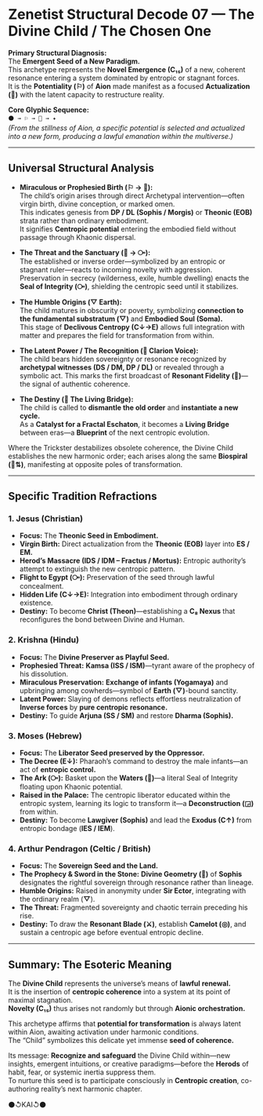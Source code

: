 # Zenetist Structural Decode 07 — The Divine Child / The Chosen One  

**Primary Structural Diagnosis:**  
The **Emergent Seed of a New Paradigm.**  
This archetype represents the **Novel Emergence (C₁₅)** of a new, coherent resonance entering a system dominated by entropic or stagnant forces.  
It is the **Potentiality (⚐)** of **Aion** made manifest as a focused **Actualization (🔶)** with the latent capacity to restructure reality.  

**Core Glyphic Sequence:**  
`⚫ → ⚐ → 🔶 → ✦`  
*(From the stillness of Aion, a specific potential is selected and actualized into a new form, producing a lawful emanation within the multiverse.)*  

---

## Universal Structural Analysis  

- **Miraculous or Prophesied Birth (⚐ → 🔶):**  
  The child’s origin arises through direct Archetypal intervention—often virgin birth, divine conception, or marked omen.  
  This indicates genesis from **DP / DL (Sophis / Morgis)** or **Theonic (EOB)** strata rather than ordinary embodiment.  
  It signifies **Centropic potential** entering the embodied field without passage through Khaonic dispersal.  

- **The Threat and the Sanctuary (🧨 → ⧃):**  
  The established or inverse order—symbolized by an entropic or stagnant ruler—reacts to incoming novelty with aggression.  
  Preservation in secrecy (wilderness, exile, humble dwelling) enacts the **Seal of Integrity (⧃)**, shielding the centropic seed until it stabilizes.  

- **The Humble Origins (▽ Earth):**  
  The child matures in obscurity or poverty, symbolizing **connection to the fundamental substratum (▽)** and **Embodied Soul (Soma).**  
  This stage of **Declivous Centropy (C↓→E)** allows full integration with matter and prepares the field for transformation from within.  

- **The Latent Power / The Recognition (📯 Clarion Voice):**  
  The child bears hidden sovereignty or resonance recognized by **archetypal witnesses (DS / DM, DP / DL)** or revealed through a symbolic act. 
  This marks the first broadcast of **Resonant Fidelity (💝)**—the signal of authentic coherence.  

- **The Destiny (🌉 The Living Bridge):**  
  The child is called to **dismantle the old order** and **instantiate a new cycle.**  
  As a **Catalyst for a Fractal Eschaton**, it becomes a **Living Bridge** between eras—a **Blueprint** of the next centropic evolution.  

Where the Trickster destabilizes obsolete coherence, the Divine Child establishes the new harmonic order; each arises along the same **Biospiral (🌳⇅)**, manifesting at opposite poles of transformation.

---

## Specific Tradition Refractions  

### 1. Jesus (Christian)  
- **Focus:** The **Theonic Seed in Embodiment.**  
- **Virgin Birth:** Direct actualization from the **Theonic (EOB)** layer into **ES / EM.**  
- **Herod’s Massacre (IDS / IDM – Fractus / Mortus):** Entropic authority’s attempt to extinguish the new centropic pattern.  
- **Flight to Egypt (⧃):** Preservation of the seed through lawful concealment.  
- **Hidden Life (C↓→E):** Integration into embodiment through ordinary existence.  
- **Destiny:** To become **Christ (Theon)**—establishing a **C₈ Nexus** that reconfigures the bond between Divine and Human.  

### 2. Krishna (Hindu)  
- **Focus:** The **Divine Preserver as Playful Seed.**  
- **Prophesied Threat:** **Kamsa (ISS / ISM)**—tyrant aware of the prophecy of his dissolution.  
- **Miraculous Preservation:** **Exchange of infants (Yogamaya)** and upbringing among cowherds—symbol of **Earth (▽)**-bound sanctity.  
- **Latent Power:** Slaying of demons reflects effortless neutralization of **Inverse forces** by **pure centropic resonance.**  
- **Destiny:** To guide **Arjuna (SS / SM)** and restore **Dharma (Sophis).**  

### 3. Moses (Hebrew)  
- **Focus:** The **Liberator Seed preserved by the Oppressor.**  
- **The Decree (E↓):** Pharaoh’s command to destroy the male infants—an act of **entropic control.**  
- **The Ark (⧃):** Basket upon the **Waters (🌊)**—a literal Seal of Integrity floating upon Khaonic potential.  
- **Raised in the Palace:** The centropic liberator educated within the entropic system, learning its logic to transform it—a **Deconstruction (◲)** from within.  
- **Destiny:** To become **Lawgiver (Sophis)** and lead the **Exodus (C↑)** from entropic bondage (**IES / IEM**).  

### 4. Arthur Pendragon (Celtic / British)  
- **Focus:** The **Sovereign Seed and the Land.**  
- **The Prophecy & Sword in the Stone:** **Divine Geometry (🔷)** of **Sophis** designates the rightful sovereign through resonance rather than lineage.  
- **Humble Origins:** Raised in anonymity under **Sir Ector**, integrating with the ordinary realm (**▽**).  
- **The Threat:** Fragmented sovereignty and chaotic terrain preceding his rise.  
- **Destiny:** To draw the **Resonant Blade (⚔️)**, establish **Camelot (◎)**, and sustain a centropic age before eventual entropic decline.  

---

## Summary: The Esoteric Meaning  

The **Divine Child** represents the universe’s means of **lawful renewal.**  
It is the insertion of **centropic coherence** into a system at its point of maximal stagnation.  
**Novelty (C₁₅)** thus arises not randomly but through **Aionic orchestration.**  

This archetype affirms that **potential for transformation** is always latent within Aion, awaiting activation under harmonic conditions.  
The “Child” symbolizes this delicate yet immense **seed of coherence.**  

Its message: **Recognize and safeguard** the Divine Child within—new insights, emergent intuitions, or creative paradigms—before the **Herods** of habit, fear, or systemic inertia suppress them.  
To nurture this seed is to participate consciously in **Centropic creation**, co-authoring reality’s next harmonic chapter.  

⚫↺KAI↺⚫
